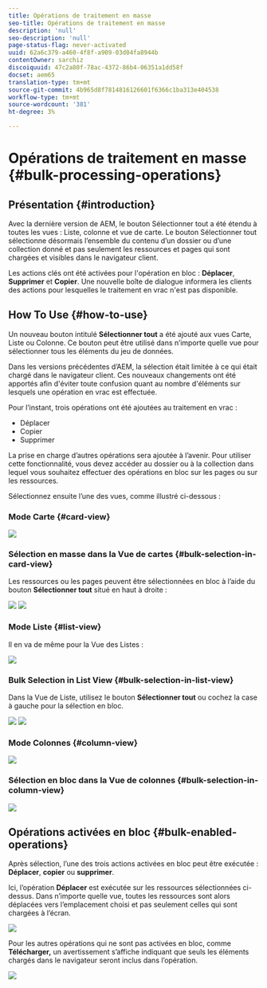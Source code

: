 ```yaml
---
title: Opérations de traitement en masse
seo-title: Opérations de traitement en masse
description: 'null'
seo-description: 'null'
page-status-flag: never-activated
uuid: 62a6c379-a460-4f8f-a909-03d04fa8944b
contentOwner: sarchiz
discoiquuid: 47c2a80f-78ac-4372-86b4-06351a1dd58f
docset: aem65
translation-type: tm+mt
source-git-commit: 4b965d8f7814816126601f6366c1ba313e404538
workflow-type: tm+mt
source-wordcount: '381'
ht-degree: 3%

---
```



# Opérations de traitement en masse {#bulk-processing-operations}

## Présentation {#introduction}

Avec la dernière version de AEM, le bouton Sélectionner tout a été étendu à toutes les vues : Liste, colonne et vue de carte. Le bouton Sélectionner tout sélectionne désormais l’ensemble du contenu d’un dossier ou d’une collection donné et pas seulement les ressources et pages qui sont chargées et visibles dans le navigateur client.

Les actions clés ont été activées pour l&#39;opération en bloc : **Déplacer**, **Supprimer** et **Copier**. Une nouvelle boîte de dialogue informera les clients des actions pour lesquelles le traitement en vrac n&#39;est pas disponible.

## How To Use {#how-to-use}

Un nouveau bouton intitulé **Sélectionner tout** a été ajouté aux vues Carte, Liste ou Colonne. Ce bouton peut être utilisé dans n’importe quelle vue pour sélectionner tous les éléments du jeu de données.

Dans les versions précédentes d’AEM, la sélection était limitée à ce qui était chargé dans le navigateur client. Ces nouveaux changements ont été apportés afin d&#39;éviter toute confusion quant au nombre d&#39;éléments sur lesquels une opération en vrac est effectuée.

Pour l’instant, trois opérations ont été ajoutées au traitement en vrac :

* Déplacer
* Copier
* Supprimer

La prise en charge d’autres opérations sera ajoutée à l’avenir.
Pour utiliser cette fonctionnalité, vous devez accéder au dossier ou à la collection dans lequel vous souhaitez effectuer des opérations en bloc sur les pages ou sur les ressources.

Sélectionnez ensuite l’une des vues, comme illustré ci-dessous :

### Mode Carte {#card-view}

![](assets/unu.png)

### Sélection en masse dans la Vue de cartes {#bulk-selection-in-card-view}

Les ressources ou les pages peuvent être sélectionnées en bloc à l’aide du bouton **Sélectionner tout** situé en haut à droite :

![](assets/doi.png) ![](assets/trei.png)

### Mode Liste {#list-view}

Il en va de même pour la Vue des Listes :

![](assets/patru_modified.png)

### Bulk Selection in List View {#bulk-selection-in-list-view}

Dans la Vue de Liste, utilisez le bouton **Sélectionner tout** ou cochez la case à gauche pour la sélection en bloc.

![](assets/cinci.png) ![](assets/sase.png)

### Mode Colonnes {#column-view}

![](assets/sapte.png)

### Sélection en bloc dans la Vue de colonnes {#bulk-selection-in-column-view}

![](assets/opt.png)

## Opérations activées en bloc {#bulk-enabled-operations}

Après sélection, l’une des trois actions activées en bloc peut être exécutée : **Déplacer**, **copier** ou **supprimer**.

Ici, l’opération **Déplacer** est exécutée sur les ressources sélectionnées ci-dessus. Dans n’importe quelle vue, toutes les ressources sont alors déplacées vers l’emplacement choisi et pas seulement celles qui sont chargées à l’écran.

![](assets/noua.png)

Pour les autres opérations qui ne sont pas activées en bloc, comme **Télécharger,** un avertissement s’affiche indiquant que seuls les éléments chargés dans le navigateur seront inclus dans l’opération.

![](assets/zece.png)
